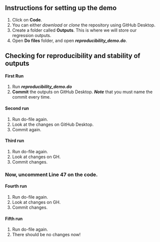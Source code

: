 ## Instructions for setting up the demo
1. Click on **Code**.
2. You can either *download* or *clone* the repository using GitHub Desktop.
3. Create a folder called **Outputs**. This is where we will store our regression outputs.
4. Open **Do files** folder, and open ***reproducibility_demo.do***.

## Checking for reproducibility and stability of outputs
#### First Run 
1. Run ***reproducibility_demo.do***
2. **Commit** the outputs on GitHub Desktop. ***Note*** that you must name the commit every time.
#### Second run 
 1. Run do-file again.
 2. Look at the changes on GitHub Desktop.
 3. Commit again.
#### Third run
 1. Run do-file again.
 2. Look at changes on GH.
 3. Commit changes.

### Now, uncomment Line 47 on the code.

#### Fourth run
1. Run do-file again.
2. Look at changes on GH.
3. Commit changes.

#### Fifth run
1. Run do-file again.
2. There should be no changes now!
